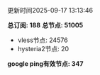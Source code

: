 更新时间2025-09-17 13:13:46

**总订阅: 188**
**总节点: 51005**
- vless节点: 24576
- hysteria2节点: 20

**google ping有效节点: 347**
